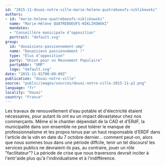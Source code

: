 ```yaml
---
id: "2015-11-douai-notre-ville-marie-helene-quatreboeufs-niklikowski"
authors:
- id: "marie-helene-quatreboeufs-niklikowski"
  name: "Marie-Hélène QUATREBOEUFS-NIKLIKOWSKI"
  mandates: 
  - "Conseillère municipale d’opposition"
  portrait: "default.svg"
group:
  id: "douaisiens-passionnement-ump"
  name: "Douaisiens passionnément !"
  type: "Élus d’opposition"
  party: "Union pour un Mouvement Populaire"
  partyAbbr: "UMP"
  logo: "default.svg"
date: "2015-11-01T00:00:00Z"
publication: "douai-notre-ville"
source: "public/images/sources/douai-notre-ville-2015-11-p2.png"
language: "fr"
locality: "Douai"
country: "France"
---
```


Les travaux de renouvellement d'eau potable et d'électricité étaient nécessaires, pour autant ils ont eu un impact dévastateur chez nos commerçants. Même si le chantier dépendait de la CAD et d'ERdF, la municipalité dans son ensemble ne peut tolérer le manque de professionnalisme et les propos tenus par un haut responsable d'ERDF dans l'article de la vdn en date du 7 octobre dernier... comment peut-on, alors que nous sommes tous dans une période diffcile, tenir un tel discours! les services publics ne devraient-ils pas, au contraire,  jouer un rôle "facilitateur"? La période de crise que nous traversons devrait inciter à l'entr'aide plus qu'à l'individualisme et à l'indifférence.
